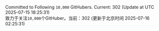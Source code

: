 Committed to Following `10,000` GitHubers. Current: <!-- FOLLOWING_COUNT -->302<!-- FOLLOWING_COUNT --> (Update at UTC <!-- LAST_UPDATED -->2025-07-15 18:25:31<!-- LAST_UPDATED -->)<br>
致力于关注`10,000`个GitHuber。当前：<!-- FOLLOWING_COUNT -->302<!-- FOLLOWING_COUNT --> (更新于北京时间 <!-- LAST_UPDATED_CST -->2025-07-16 02:25:31<!-- LAST_UPDATED_CST -->)
